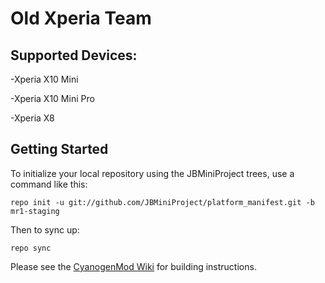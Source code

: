 Old Xperia Team
=============
Supported Devices:
------------------
   -Xperia X10 Mini

   -Xperia X10 Mini Pro

   -Xperia X8

Getting Started
---------------

To initialize your local repository using the JBMiniProject trees, use a command like this:

    repo init -u git://github.com/JBMiniProject/platform_manifest.git -b mr1-staging

Then to sync up:

    repo sync

Please see the [CyanogenMod Wiki](http://wiki.cyanogenmod.com/) for building instructions.


